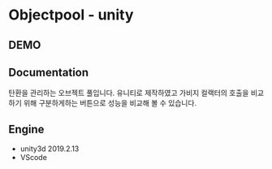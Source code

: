 # Objectpool - unity

## DEMO

## Documentation
탄환을 관리하는 오브젝트 풀입니다. 유니티로 제작하였고 가비지 컬랙터의 호출을 비교하기 위해 구분하게하는 버튼으로 성능을 비교해 볼 수 있습니다.

## Engine
- unity3d 2019.2.13
- VScode





